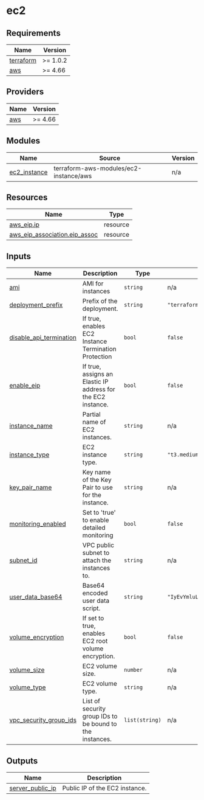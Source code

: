 # ec2

<!-- BEGINNING OF PRE-COMMIT-TERRAFORM DOCS HOOK -->
## Requirements

| Name | Version |
|------|---------|
| <a name="requirement_terraform"></a> [terraform](#requirement\_terraform) | >= 1.0.2 |
| <a name="requirement_aws"></a> [aws](#requirement\_aws) | >= 4.66 |

## Providers

| Name | Version |
|------|---------|
| <a name="provider_aws"></a> [aws](#provider\_aws) | >= 4.66 |

## Modules

| Name | Source | Version |
|------|--------|---------|
| <a name="module_ec2_instance"></a> [ec2\_instance](#module\_ec2\_instance) | terraform-aws-modules/ec2-instance/aws | n/a |

## Resources

| Name | Type |
|------|------|
| [aws_eip.ip](https://registry.terraform.io/providers/hashicorp/aws/latest/docs/resources/eip) | resource |
| [aws_eip_association.eip_assoc](https://registry.terraform.io/providers/hashicorp/aws/latest/docs/resources/eip_association) | resource |

## Inputs

| Name | Description | Type | Default | Required |
|------|-------------|------|---------|:--------:|
| <a name="input_ami"></a> [ami](#input\_ami) | AMI for instances | `string` | n/a | yes |
| <a name="input_deployment_prefix"></a> [deployment\_prefix](#input\_deployment\_prefix) | Prefix of the deployment. | `string` | `"terraform"` | no |
| <a name="input_disable_api_termination"></a> [disable\_api\_termination](#input\_disable\_api\_termination) | If true, enables EC2 Instance Termination Protection | `bool` | `false` | no |
| <a name="input_enable_eip"></a> [enable\_eip](#input\_enable\_eip) | If true, assigns an Elastic IP address for the EC2 instance. | `bool` | `false` | no |
| <a name="input_instance_name"></a> [instance\_name](#input\_instance\_name) | Partial name of EC2 instances. | `string` | n/a | yes |
| <a name="input_instance_type"></a> [instance\_type](#input\_instance\_type) | EC2 instance type. | `string` | `"t3.medium"` | no |
| <a name="input_key_pair_name"></a> [key\_pair\_name](#input\_key\_pair\_name) | Key name of the Key Pair to use for the instance. | `string` | n/a | yes |
| <a name="input_monitoring_enabled"></a> [monitoring\_enabled](#input\_monitoring\_enabled) | Set to 'true' to enable detailed monitoring | `bool` | `false` | no |
| <a name="input_subnet_id"></a> [subnet\_id](#input\_subnet\_id) | VPC public subnet to attach the instances to. | `string` | n/a | yes |
| <a name="input_user_data_base64"></a> [user\_data\_base64](#input\_user\_data\_base64) | Base64 encoded user data script. | `string` | `"IyEvYmluL2Jhc2gKZWNobyAkVVNFUg=="` | no |
| <a name="input_volume_encryption"></a> [volume\_encryption](#input\_volume\_encryption) | If set to true, enables EC2 root volume encryption. | `bool` | `false` | no |
| <a name="input_volume_size"></a> [volume\_size](#input\_volume\_size) | EC2 volume size. | `number` | n/a | yes |
| <a name="input_volume_type"></a> [volume\_type](#input\_volume\_type) | EC2 volume type. | `string` | n/a | yes |
| <a name="input_vpc_security_group_ids"></a> [vpc\_security\_group\_ids](#input\_vpc\_security\_group\_ids) | List of security group IDs to be bound to the instances. | `list(string)` | n/a | yes |

## Outputs

| Name | Description |
|------|-------------|
| <a name="output_server_public_ip"></a> [server\_public\_ip](#output\_server\_public\_ip) | Public IP of the EC2 instance. |
<!-- END OF PRE-COMMIT-TERRAFORM DOCS HOOK -->
